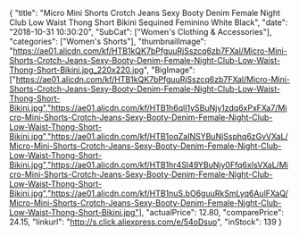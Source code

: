 {
	"title": "Micro Mini Shorts Crotch Jeans Sexy Booty Denim Female Night Club Low Waist Thong Short Bikini Sequined Feminino White Black",
	"date": "2018-10-31 10:30:20",
	"SubCat": ["Women's Clothing & Accessories"],
	"categories": ["Women's Shorts"],
	"thumbnailImage": "https://ae01.alicdn.com/kf/HTB1kQK7bPfguuRjSszcq6zb7FXal/Micro-Mini-Shorts-Crotch-Jeans-Sexy-Booty-Denim-Female-Night-Club-Low-Waist-Thong-Short-Bikini.jpg_220x220.jpg",
	"BigImage": ["https://ae01.alicdn.com/kf/HTB1kQK7bPfguuRjSszcq6zb7FXal/Micro-Mini-Shorts-Crotch-Jeans-Sexy-Booty-Denim-Female-Night-Club-Low-Waist-Thong-Short-Bikini.jpg","https://ae01.alicdn.com/kf/HTB1h6qlI1ySBuNjy1zdq6xPxFXa7/Micro-Mini-Shorts-Crotch-Jeans-Sexy-Booty-Denim-Female-Night-Club-Low-Waist-Thong-Short-Bikini.jpg","https://ae01.alicdn.com/kf/HTB1oqZaINSYBuNjSsphq6zGvVXaL/Micro-Mini-Shorts-Crotch-Jeans-Sexy-Booty-Denim-Female-Night-Club-Low-Waist-Thong-Short-Bikini.jpg","https://ae01.alicdn.com/kf/HTB1hr4SI49YBuNjy0Ffq6xIsVXaL/Micro-Mini-Shorts-Crotch-Jeans-Sexy-Booty-Denim-Female-Night-Club-Low-Waist-Thong-Short-Bikini.jpg","https://ae01.alicdn.com/kf/HTB1nuS.bO6guuRkSmLyq6AulFXaQ/Micro-Mini-Shorts-Crotch-Jeans-Sexy-Booty-Denim-Female-Night-Club-Low-Waist-Thong-Short-Bikini.jpg"],
	"actualPrice": 12.80,
	"comparePrice": 24.15,
	"linkurl": "http://s.click.aliexpress.com/e/54oDsuo",
	"inStock": 139
}
